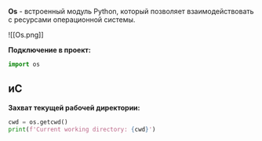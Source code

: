 **Os** - встроенный модуль Python, который позволяет взаимодействовать с ресурсами операционной системы.

![[Os.png]]

**Подключение в проект:**

```Python
import os
```

## иС

**Захват текущей рабочей директории:**

```Python
cwd = os.getcwd() 
print(f'Current working directory: {cwd}')
```